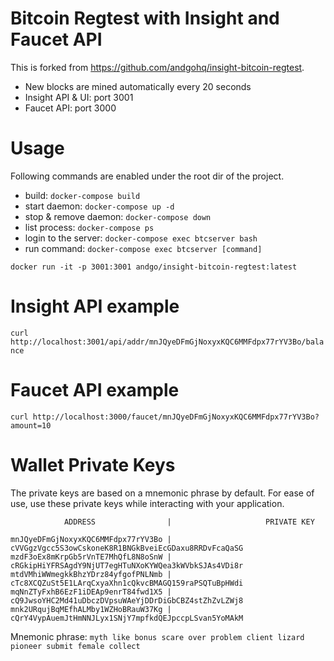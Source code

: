 # Bitcoin Regtest with Insight and Faucet API

This is forked from https://github.com/andgohq/insight-bitcoin-regtest.

* New blocks are mined automatically every 20 seconds
* Insight API & UI: port 3001
* Faucet API: port 3000

# Usage

Following commands are enabled under the root dir of the project.

* build: `docker-compose build`
* start daemon: `docker-compose up -d`
* stop & remove daemon: `docker-compose down`
* list process: `docker-compose ps`
* login to the server: `docker-compose exec btcserver bash`
* run command: `docker-compose exec btcserver [command]`

`docker run -it -p 3001:3001 andgo/insight-bitcoin-regtest:latest`

# Insight API example

`curl http://localhost:3001/api/addr/mnJQyeDFmGjNoxyxKQC6MMFdpx77rYV3Bo/balance`

# Faucet API example

`curl http://localhost:3000/faucet/mnJQyeDFmGjNoxyxKQC6MMFdpx77rYV3Bo?amount=10`

# Wallet Private Keys
The private keys are based on a mnemonic phrase by default. For ease of use, use these private keys while interacting with your application.
```
            ADDRESS                |                     PRIVATE KEY

mnJQyeDFmGjNoxyxKQC6MMFdpx77rYV3Bo | cVVGgzVgcc5S3owCskoneK8R1BNGkBveiEcGDaxu8RRDvFcaQaSG
mzdF3oEx8mKrpGb5rVnTE7MhQfL8N8oSnW | cRGkipHiYFRSAgdY9NjUT7egHTuNXoKYWQea3kWVbkSJAs4VDi8r
mtdVMhiWWmegkkBhzYDrz84yfgofPNLNmb | cTc8XCQZuSt5E1LArqCxyaXhn1cQkvcBMAGQ159raPSQTuBpHWdi
mqNnZTyFxhB6EzF1iDEAp9enrT84fwd1X5 | cQ9JwsoYHC2Md41uDbczDVpsuWAeYjDDrDiGbCBZ4stZhZvLZWj8
mnk2URqujBqMEfhALMby1WZHoBRauW37Kg | cQrY4VypAuemJtHmNNJLyx1SNjY7mpfkdQEJpccpLSvan5YoMAkM
```
Mnemonic phrase: `myth like bonus scare over problem client lizard pioneer submit female collect`
